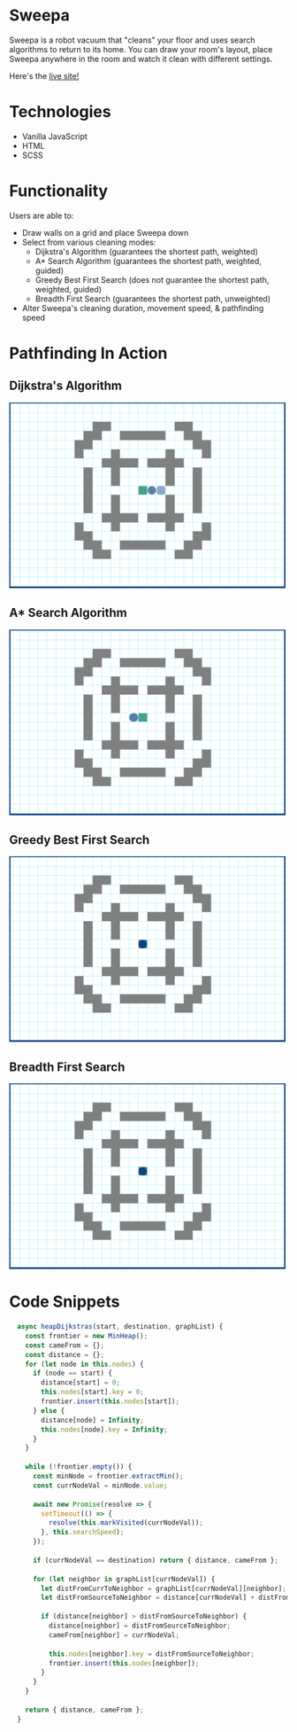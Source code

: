 # Sweepa

Sweepa is a robot vacuum that "cleans" your floor and uses search algorithms to return to its home. You can draw your room's layout, place Sweepa anywhere in the room and watch it clean with different settings.

Here's the [live site!](https://mace141.github.io/Sweepa)

# Technologies

* Vanilla JavaScript
* HTML
* SCSS

# Functionality

Users are able to:
* Draw walls on a grid and place Sweepa down
* Select from various cleaning modes: 
  * Dijkstra's Algorithm (guarantees the shortest path, weighted)
  * A* Search Algorithm (guarantees the shortest path, weighted, guided)
  * Greedy Best First Search (does not guarantee the shortest path, weighted, guided)
  * Breadth First Search (guarantees the shortest path, unweighted)
* Alter Sweepa's cleaning duration, movement speed, & pathfinding speed

# Pathfinding In Action

## Dijkstra's Algorithm

<img src="/dist/assets/gifs/dijkstras.gif" alt="Dijkstra's Algorithm" width="500" height="auto"/>

## A* Search Algorithm

<img src="/dist/assets/gifs/astar.gif" alt="A* Search Algorithm" width="500" height="auto"/>

## Greedy Best First Search

<img src="/dist/assets/gifs/greedybestfirst.gif" alt="Greedy Best First Search" width="500" height="auto"/>

## Breadth First Search

<img src="/dist/assets/gifs/breadthfirst.gif" alt="Breadth First Search" width="500" height="auto"/>

# Code Snippets
```javascript
  async heapDijkstras(start, destination, graphList) {
    const frontier = new MinHeap();
    const cameFrom = {};
    const distance = {};
    for (let node in this.nodes) {
      if (node == start) {
        distance[start] = 0;
        this.nodes[start].key = 0;
        frontier.insert(this.nodes[start]);
      } else {
        distance[node] = Infinity;
        this.nodes[node].key = Infinity;
      }
    }

    while (!frontier.empty()) {
      const minNode = frontier.extractMin();
      const currNodeVal = minNode.value;

      await new Promise(resolve => {
        setTimeout(() => {
          resolve(this.markVisited(currNodeVal));
        }, this.searchSpeed);
      });
      
      if (currNodeVal == destination) return { distance, cameFrom };
      
      for (let neighbor in graphList[currNodeVal]) {
        let distFromCurrToNeighbor = graphList[currNodeVal][neighbor];
        let distFromSourceToNeighbor = distance[currNodeVal] + distFromCurrToNeighbor;
        
        if (distance[neighbor] > distFromSourceToNeighbor) {
          distance[neighbor] = distFromSourceToNeighbor;
          cameFrom[neighbor] = currNodeVal;

          this.nodes[neighbor].key = distFromSourceToNeighbor;
          frontier.insert(this.nodes[neighbor]);
        }
      }
    }
    
    return { distance, cameFrom };
  }
```

